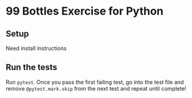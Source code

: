 # 99 Bottles Exercise for Python

## Setup

Need install instructions

## Run the tests

Run `pytest`. Once you pass the first failing test, go into the test file and remove `@pytest.mark.skip` from the next test and repeat until complete!
